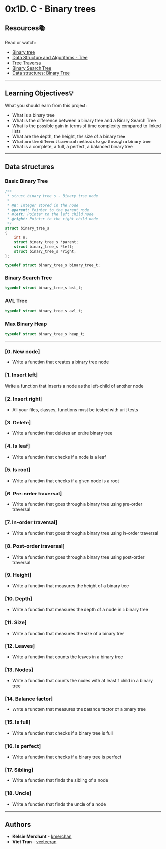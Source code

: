 # 0x1D. C - Binary trees

## Resources:books:
Read or watch:
* [Binary tree](https://intranet.hbtn.io/rltoken/YjCgugjFZBKqIeU2_lF-fQ)
* [Data Structure and Algorithms - Tree](https://intranet.hbtn.io/rltoken/YERnIz9OggXbBoXpiqSMEw)
* [Tree Traversal](https://intranet.hbtn.io/rltoken/pR4-vwFxzbph4FkMF2np1Qi)
* [Binary Search Tree](https://intranet.hbtn.io/rltoken/L2CpULSk9hQEOBKaGI8IkQ)
* [Data structures: Binary Tree](https://intranet.hbtn.io/rltoken/jQNFgIuh8O73TqIaFeQoPAi)

---
## Learning Objectives:bulb:
What you should learn from this project:

* What is a binary tree
* What is the difference between a binary tree and a Binary Search Tree
* What is the possible gain in terms of time complexity compared to linked lists
* What are the depth, the height, the size of a binary tree
* What are the different traversal methods to go through a binary tree
* What is a complete, a full, a perfect, a balanced binary tree

---

## Data structures

### Basic Binary Tree
```C
/**
 * struct binary_tree_s - Binary tree node
 *
 * @n: Integer stored in the node
 * @parent: Pointer to the parent node
 * @left: Pointer to the left child node
 * @right: Pointer to the right child node
 */
struct binary_tree_s
{
    int n;
    struct binary_tree_s *parent;
    struct binary_tree_s *left;
    struct binary_tree_s *right;
};

typedef struct binary_tree_s binary_tree_t;
```

### Binary Search Tree
```C
typedef struct binary_tree_s bst_t;
```

### AVL Tree
```C
typedef struct binary_tree_s avl_t;
```

### Max Binary Heap
```C
typedef struct binary_tree_s heap_t;
```

---

### [0. New node]
* Write a function that creates a binary tree node


### [1. Insert left]
Write a function that inserts a node as the left-child of another node


### [2. Insert right]
* All your files, classes, functions must be tested with unit tests 


### [3. Delete]
* Write a function that deletes an entire binary tree


### [4. Is leaf]
* Write a function that checks if a node is a leaf


### [5. Is root]
* Write a function that checks if a given node is a root


### [6. Pre-order traversal]
* Write a function that goes through a binary tree using pre-order traversal


### [7. In-order traversal]
* Write a function that goes through a binary tree using in-order traversal


### [8. Post-order traversal]
* Write a function that goes through a binary tree using post-order traversal


### [9. Height]
* Write a function that measures the height of a binary tree 
    

### [10. Depth]
* Write a function that measures the depth of a node in a binary tree


### [11. Size]
* Write a function that measures the size of a binary tree


### [12. Leaves]
* Write a function that counts the leaves in a binary tree


### [13. Nodes]
* Write a function that counts the nodes with at least 1 child in a binary tree


### [14. Balance factor]
* Write a function that measures the balance factor of a binary tree


### [15. Is full]
* Write a function that checks if a binary tree is full


### [16. Is perfect]
* Write a function that checks if a binary tree is perfect


### [17. Sibling]
* Write a function that finds the sibling of a node


### [18. Uncle]
* Write a function that finds the uncle of a node

---

## Authors
* **Kelsie Merchant** - [kmerchan](https://github.com/kmerchan)
* **Viet Tran** - [veeteeran](https://github.com/veeteeran)
